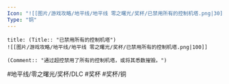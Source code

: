 ```yaml
---
Icon: "![[图片/游戏攻略/地平线/地平线 零之曙光/奖杯/已禁用所有的控制机塔.png|30]]"
Type: "铜"
---
```

```ad-common-bronze-trophy
title: (Title:: "已禁用所有的控制机塔")
![[图片/游戏攻略/地平线/地平线 零之曙光/奖杯/已禁用所有的控制机塔.png|100]]

(Comment:: "通过超控禁用了所有的控制机塔，或将其悉数摧毁。")
```

#地平线/零之曙光/奖杯/DLC #奖杯 #奖杯/铜
